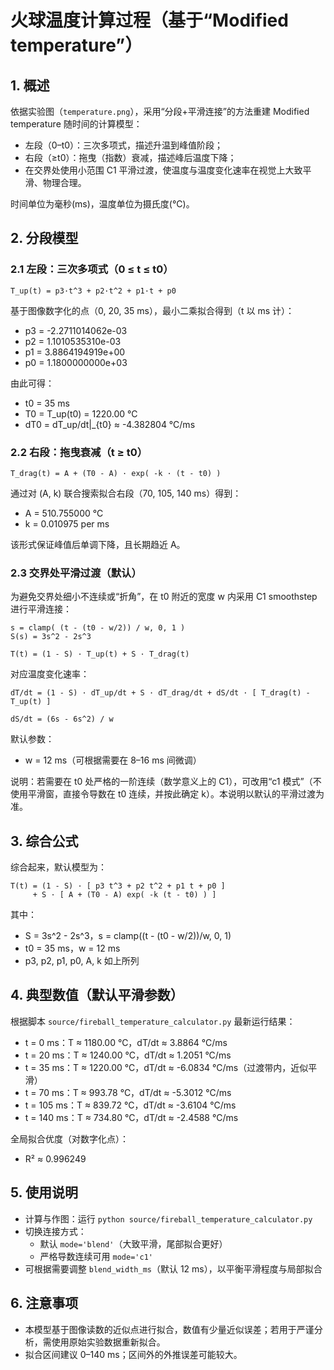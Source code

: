 # 火球温度计算过程（基于“Modified temperature”）

## 1. 概述

依据实验图（`temperature.png`），采用“分段+平滑连接”的方法重建 Modified temperature 随时间的计算模型：
- 左段（0–t0）：三次多项式，描述升温到峰值阶段；
- 右段（≥t0）：拖曳（指数）衰减，描述峰后温度下降；
- 在交界处使用小范围 C1 平滑过渡，使温度与温度变化速率在视觉上大致平滑、物理合理。

时间单位为毫秒(ms)，温度单位为摄氏度(°C)。

## 2. 分段模型

### 2.1 左段：三次多项式（0 ≤ t ≤ t0）
```
T_up(t) = p3·t^3 + p2·t^2 + p1·t + p0
```
基于图像数字化的点（0, 20, 35 ms），最小二乘拟合得到（t 以 ms 计）：
- p3 = -2.2711014062e-03
- p2 = 1.1010535310e-03
- p1 = 3.8864194919e+00
- p0 = 1.1800000000e+03

由此可得：
- t0 = 35 ms
- T0 = T_up(t0) = 1220.00 °C
- dT0 = dT_up/dt|_{t0} ≈ -4.382804 °C/ms

### 2.2 右段：拖曳衰减（t ≥ t0）
```
T_drag(t) = A + (T0 - A) · exp( -k · (t - t0) )
```
通过对 (A, k) 联合搜索拟合右段（70, 105, 140 ms）得到：
- A = 510.755000 °C
- k = 0.010975 per ms

该形式保证峰值后单调下降，且长期趋近 A。

### 2.3 交界处平滑过渡（默认）
为避免交界处细小不连续或“折角”，在 t0 附近的宽度 w 内采用 C1 smoothstep 进行平滑连接：
```
s = clamp( (t - (t0 - w/2)) / w, 0, 1 )
S(s) = 3s^2 - 2s^3

T(t) = (1 - S) · T_up(t) + S · T_drag(t)
```
对应温度变化速率：
```
dT/dt = (1 - S) · dT_up/dt + S · dT_drag/dt + dS/dt · [ T_drag(t) - T_up(t) ]

dS/dt = (6s - 6s^2) / w
```
默认参数：
- w = 12 ms（可根据需要在 8–16 ms 间微调）

说明：若需要在 t0 处严格的一阶连续（数学意义上的 C1），可改用“c1 模式”（不使用平滑窗，直接令导数在 t0 连续，并按此确定 k）。本说明以默认的平滑过渡为准。

## 3. 综合公式
综合起来，默认模型为：
```
T(t) = (1 - S) · [ p3 t^3 + p2 t^2 + p1 t + p0 ]
     + S · [ A + (T0 - A) exp( -k (t - t0) ) ]
```
其中：
- S = 3s^2 - 2s^3，s = clamp((t - (t0 - w/2))/w, 0, 1)
- t0 = 35 ms，w = 12 ms
- p3, p2, p1, p0, A, k 如上所列

## 4. 典型数值（默认平滑参数）
根据脚本 `source/fireball_temperature_calculator.py` 最新运行结果：

- t = 0 ms：T ≈ 1180.00 °C，dT/dt ≈ 3.8864 °C/ms
- t = 20 ms：T ≈ 1240.00 °C，dT/dt ≈ 1.2051 °C/ms
- t = 35 ms：T ≈ 1220.00 °C，dT/dt ≈ -6.0834 °C/ms（过渡带内，近似平滑）
- t = 70 ms：T ≈ 993.78 °C，dT/dt ≈ -5.3012 °C/ms
- t = 105 ms：T ≈ 839.72 °C，dT/dt ≈ -3.6104 °C/ms
- t = 140 ms：T ≈ 734.80 °C，dT/dt ≈ -2.4588 °C/ms

全局拟合优度（对数字化点）：
- R² ≈ 0.996249

## 5. 使用说明
- 计算与作图：运行 `python source/fireball_temperature_calculator.py`
- 切换连接方式：
  - 默认 `mode='blend'`（大致平滑，尾部拟合更好）
  - 严格导数连续可用 `mode='c1'`
- 可根据需要调整 `blend_width_ms`（默认 12 ms），以平衡平滑程度与局部拟合

## 6. 注意事项
- 本模型基于图像读数的近似点进行拟合，数值有少量近似误差；若用于严谨分析，需使用原始实验数据重新拟合。
- 拟合区间建议 0–140 ms；区间外的外推误差可能较大。 